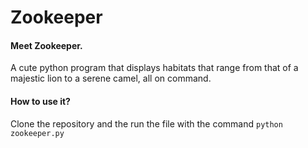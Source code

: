 # Zookeeper
#### Meet Zookeeper. 
A cute python program that displays habitats that range from that of a majestic lion to a serene camel, all on command.
#### How to use it?
Clone the repository and the run the file with the command ```python zookeeper.py```

